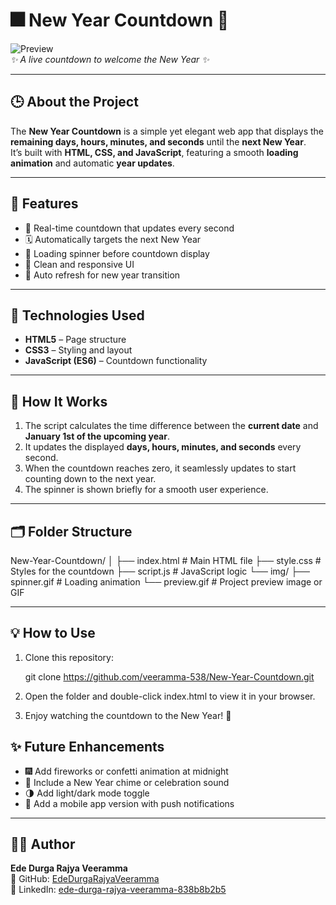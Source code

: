 
# 🎆 New Year Countdown 🎉  

![Preview](./img/preview.gif)  
*✨ A live countdown to welcome the New Year ✨*  

---

## 🕒 About the Project  

The **New Year Countdown** is a simple yet elegant web app that displays the **remaining days, hours, minutes, and seconds** until the **next New Year**.  
It’s built with **HTML, CSS, and JavaScript**, featuring a smooth **loading animation** and automatic **year updates**.  

---

## 🚀 Features  

- 🧮 Real-time countdown that updates every second  
- 🗓️ Automatically targets the next New Year  
- 💫 Loading spinner before countdown display  
- 🌈 Clean and responsive UI  
- 🔁 Auto refresh for new year transition  

---

## 🧩 Technologies Used  

- **HTML5** – Page structure  
- **CSS3** – Styling and layout  
- **JavaScript (ES6)** – Countdown functionality  

---

## 🧠 How It Works  

1. The script calculates the time difference between the **current date** and **January 1st of the upcoming year**.  
2. It updates the displayed **days, hours, minutes, and seconds** every second.  
3. When the countdown reaches zero, it seamlessly updates to start counting down to the next year.  
4. The spinner is shown briefly for a smooth user experience.  

---

## 🗂️ Folder Structure  

New-Year-Countdown/
│
├── index.html # Main HTML file
├── style.css # Styles for the countdown
├── script.js # JavaScript logic
└── img/
├── spinner.gif # Loading animation
└── preview.gif # Project preview image or GIF


---

## 💡 How to Use  

1. Clone this repository:  
   
   git clone https://github.com/veeramma-538/New-Year-Countdown.git
2. Open the folder and double-click index.html to view it in your browser.

3. Enjoy watching the countdown to the New Year! 🎇

## ✨ Future Enhancements  

- 🎆 Add fireworks or confetti animation at midnight  
- 🔔 Include a New Year chime or celebration sound  
- 🌗 Add light/dark mode toggle  
- 📱 Add a mobile app version with push notifications  

---

## 🧑‍💻 Author  

**Ede Durga Rajya Veeramma**  
📎 GitHub: [EdeDurgaRajyaVeeramma](https://github.com/veeramma-538)  
📎 LinkedIn: [ede-durga-rajya-veeramma-838b8b2b5](https://www.linkedin.com/in/ede-durga-rajya-veeramma-838b8b2b5)  
